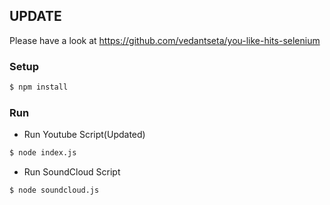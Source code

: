 
## UPDATE 

Please have a look at https://github.com/vedantseta/you-like-hits-selenium

### Setup

```sh
$ npm install
```

### Run


- Run Youtube Script(Updated)

```sh
$ node index.js
```

- Run SoundCloud Script 

```sh
$ node soundcloud.js
```


